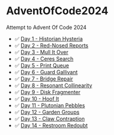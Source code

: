 # AdventOfCode2024
Attempt to Advent Of Code 2024

- ✅ [Day 1 - Historian Hysteria](https://adventofcode.com/2024/day/1)
- ✅ [Day 2 - Red-Nosed Reports](https://adventofcode.com/2024/day/2)
- ✅ [Day 3 - Mull It Over](https://adventofcode.com/2024/day/3)
- ✅ [Day 4 - Ceres Search](https://adventofcode.com/2024/day/4)
- ✅ [Day 5 - Print Queue](https://adventofcode.com/2024/day/5)
- ✅ [Day 6 - Guard Gallivant](https://adventofcode.com/2024/day/6)
- ✅ [Day 7 - Bridge Repair](https://adventofcode.com/2024/day/7)
- ✅ [Day 8 - Resonant Collinearity](https://adventofcode.com/2024/day/8)
- ✅ [Day 9 - Disk Fragmenter](https://adventofcode.com/2024/day/9)
- ✅ [Day 10 - Hoof It](https://adventofcode.com/2024/day/10)
- ✅ [Day 11 - Plutonian Pebbles](https://adventofcode.com/2024/day/11)
- ✅ [Day 12 - Garden Groups](https://adventofcode.com/2024/day/12)
- ✅ [Day 13 - Claw Contraption](https://adventofcode.com/2024/day/13)
- ✅ [Day 14 - Restroom Redoubt](https://adventofcode.com/2024/day/14)